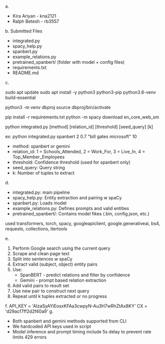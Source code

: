 a.
- Kira Ariyan - kna2121  
- Ralph Betesh - rb3557  

b. Submitted Files
- integrated.py  
- spacy_help.py  
- spanbert.py  
- example_relations.py  
- pretrained_spanbert/ (folder with model + config files)  
- requirements.txt  
- README.md
  
c.

sudo apt update
sudo apt install -y python3 python3-pip python3.8-venv build-essential


python3 -m venv dbproj
source dbproj/bin/activate


pip install -r requirements.txt
python -m spacy download en_core_web_sm


python integrated.py [method] [relation_id] [threshold] [seed_query] [k]

ex:
python integrated.py spanbert 2 0.7 "bill gates microsoft" 10

- method: spanbert or gemini  
- relation_id: 1 = Schools_Attended, 2 = Work_For, 3 = Live_In, 4 = Top_Member_Employees  
- threshold: Confidence threshold (used for spanbert only)  
- seed_query: Query string  
- k: Number of tuples to extract 

d. 

- integrated.py: main pipeline  
- spacy_help.py: Entity extraction and pairing w spaCy  
- spanbert.py: Loads model  
- example_relations.py: Defines prompts and valid entities  
- pretrained_spanbert/: Contains model fikes (.bin, config.json, etc.)


used transformers, torch, spacy, googleapiclient, google.generativeai, bs4, requests, collections, itertools

e.

1. Perform Google search using the current query  
2. Scrape and clean page text  
3. Split into sentences w spaCy  
4. Extract valid (subject, object) entity pairs  
5. Use:
   - SpanBERT - predict relations and filter by confidence  
   - Gemini - prompt based relation extraction  
6. Add valid pairs to result set  
7. Use new pair to construct next query  
8. Repeat until k tuples extracted or no progress  

f.
  API_KEY = 'AIzaSyAYiEosxKFAa3cwpyN-Au3H7wRhZtAx8KY'
  CX = 'd29acf7ff2d2f40a9'
g.

- Both spanbert and gemini methods supported from CLI  
- We hardcoded API keys used in script  
- Model inference and prompt timing include 5s delay to prevent rate limits 429 errors  
